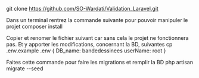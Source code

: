 git clone https://github.com/SO-Wardati/Validation_Laravel.git

Dans un terminal rentrez la commande suivante
pour pouvoir manipuler le projet
composer install

Copier et renomer le fichier suivant car sans cela le projet ne fonctionnera pas.
Et y apporter les modifications, concernant la BD, suivantes 
cp .env.example .env
{
    DB_name: bandedessinees
    userName: root
}

Faites cette commande pour faire les migrations et remplir la BD
php artisan migrate --seed
